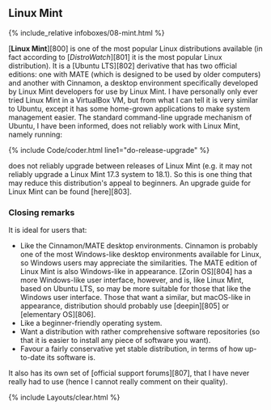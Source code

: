 ## Linux Mint
{% include_relative infoboxes/08-mint.html %}

[**Linux Mint**][800] is one of the most popular Linux distributions available (in fact according to [*DistroWatch*][801] it is the most popular Linux distribution). It is a [Ubuntu LTS][802] derivative that has two official editions: one with MATE (which is designed to be used by older computers) and another with Cinnamon, a desktop environment specifically developed by Linux Mint developers for use by Linux Mint. I have personally only ever tried Linux Mint in a VirtualBox VM, but from what I can tell it is very similar to Ubuntu, except it has some home-grown applications to make system management easier. The standard command-line upgrade mechanism of Ubuntu, I have been informed, does not reliably work with Linux Mint, namely running:

{% include Code/coder.html line1="do-release-upgrade" %}

does not reliably upgrade between releases of Linux Mint (e.g. it may not reliably upgrade a Linux Mint 17.3 system to 18.1). So this is one thing that may reduce this distribution's appeal to beginners. An upgrade guide for Linux Mint can be found [here][803].

### Closing remarks
It is ideal for users that:

* Like the Cinnamon/MATE desktop environments. Cinnamon is probably one of the most Windows-like desktop environments available for Linux, so Windows users may appreciate the similarities. The MATE edition of Linux Mint is also Windows-like in appearance. [Zorin OS][804] has a more Windows-like user interface, however, and is, like Linux Mint, based on Ubuntu LTS, so may be more suitable for those that like the Windows user interface. Those that want a similar, but macOS-like in appearance, distribution should probably use [deepin][805] or [elementary OS][806]. 
* Like a beginner-friendly operating system.
* Want a distribution with rather comprehensive software repositories (so that it is easier to install any piece of software you want).
* Favour a fairly conservative yet stable distribution, in terms of how up-to-date its software is.

It also has its own set of [official support forums][807], that I have never really had to use (hence I cannot really comment on their quality). 

{% include Layouts/clear.html %}
